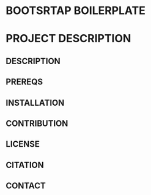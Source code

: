 # BOOTSRTAP BOILERPLATE

# PROJECT DESCRIPTION

## DESCRIPTION


## PREREQS

## INSTALLATION

## CONTRIBUTION

## LICENSE

## CITATION

## CONTACT 
